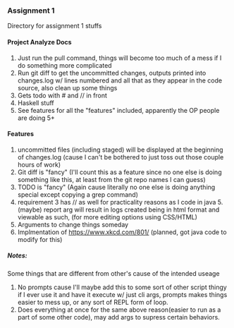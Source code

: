 ### Assignment 1
Directory for assignment 1 stuffs

#### Project Analyze Docs
1. Just run the pull command, things will become too much of a mess if I do something more complicated
2. Run git diff to get the uncommitted changes, outputs printed into changes.log w/ lines numbered and all that as they appear in the code source, also clean up some things
3. Gets todo with # and // in front
4. Haskell stuff
5. See features for all the "features" included, apparently the OP people are doing 5+

#### Features
1. uncommitted files (including staged) will be displayed at the beginning of changes.log (cause I can't be bothered to just toss out those couple hours of work)
2. Git diff is "fancy" (I'll count this as a feature since no one else is doing something like this, at least from the git repo names I can guess)
3. TODO is "fancy" (Again cause literally no one else is doing anything special except copying a grep command)
4. requirement 3 has // as well for practicality reasons as I code in java
5.(maybe) report arg will result in logs created being in html format and viewable as such, (for more editing options using CSS/HTML)
6. Arguments to change things someday
7. Implmentation of https://www.xkcd.com/801/ (planned, got java code to modify for this)

##### Notes:

Some things that are different from other's cause of the intended useage

1. No prompts cause I'll maybe add this to some sort of other script thingy if I ever use it and have it execute w/ just cli args, prompts makes things easier to mess up, or any sort of REPL form of loop.
2. Does everything at once for the same above reason(easier to run as a part of some other code), may add args to supress certain behaviors.
